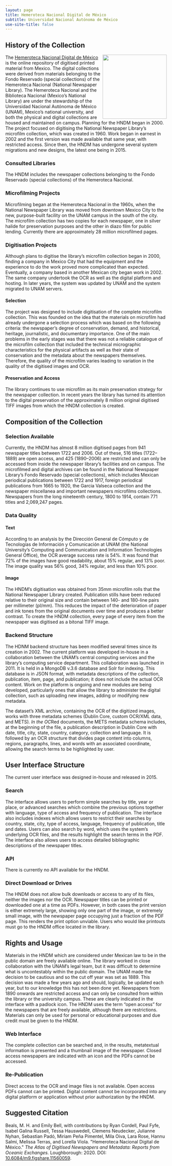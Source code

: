 ```yaml
---
layout: page
title: Hemeroteca Nacional Digital de México
subtitle: Universidad Nacional Autónoma de México
use-site-title: false
---
```


## History of the Collection

<img src="https://www.unamenlinea.unam.mx/recursos/img/81165/default_biblioteca.jpg" width="200" height="200" align="right">The [Hemeroteca Nacional Digital de México](http://www.hndm.unam.mx/index.php/es/) is the online repository of
digitised printed material from Mexico. The digital collections were
derived from materials belonging to the Fondo Reservado (special
collections) of the Hemeroteca Nacional (National Newspaper Library).
The Hemeroteca Nacional and the Biblioteca Nacional (Mexico’s National
Library) are under the stewardship of the Universidad Nacional Autónoma
de México (UNAM), Mexico’s national university, and both the physical
and digital collections are housed and maintained on campus. Planning
for the HNDM began in 2000. The project focused on digitising the
National Newspaper Library’s microfilm collection, which was created in 1960. 
Work began in earnest in 2002 and the first version was made
available that same year, with restricted access. Since then, the HNDM
has undergone several system migrations and new designs, the latest one
being in 2015.

### Consulted Libraries

The HNDM includes the newspaper collections belonging to the Fondo
Reservado (special collections) of the Hemeroteca Nacional.

### Microfilming Projects

Microfilming began at the Hemeroteca Nacional in the 1960s, when the
National Newspaper Library was moved from downtown Mexico City to the
new, purpose-built facility on the UNAM campus in the south of the city.
The microfilm collection has two copies for each newspaper, one in
silver halide for preservation purposes and the other in diazo film for
public lending. Currently there are approximately 28 million microfilmed
pages.

### Digitisation Projects

Although plans to digitise the library’s microfilm collection began in
2000, finding a company in Mexico City that had the equipment and the
experience to do the work proved more complicated than expected.
Eventually, a company based in another Mexican city began work in 2002.
The same company undertook the OCR as well as the digital platform and
hosting. In later years, the system was updated by UNAM and the system
migrated to UNAM servers.

#### Selection

The project was designed to include digitisation of the complete
microfilm collection. This was founded on the idea that the materials on
microfilm had already undergone a selection process which was based on
the following criteria: the newspaper’s degree of conservation, demand,
and historical, heritage, journalistic, and documentary importance. One
of the main problems in the early stages was that there was not a
reliable catalogue of the microfilm collection that included the
technical micrographic characteristics for the physical artifacts as
well as their state of conservation and the metadata about the
newspapers themselves. Therefore, the quality of the microfilm varies
leading to variation in the quality of the digitised images and OCR.

#### Preservation and Access

The library continues to use microfilm as its main preservation strategy
for the newspaper collection. In recent years the library has turned its
attention to the digital preservation of the approximately 8 million
original digitised TIFF images from which the HNDM collection is
created.

## Composition of the Collection

### Selection Available

Currently, the HNDM has almost 8 million digitised pages from 941
newspaper titles between 1722 and 2006. Out of these, 516 titles
(1722–1889) are open access, and 425 (1890–2006) are restricted and
can only be accessed from inside the newspaper library’s facilities and
on campus. The microfilmed and digital archives can be found in the
National Newspaper Library’s Fondo Reservado (special collections),
which includes Mexican periodical publications between 1722 and 1917,
foreign periodical publications from 1665 to 1920, the Garcia Valseca
collection and the newspaper miscellanea and important newspapers
microfilms collections. Newspapers from the long nineteenth century,
1800 to 1914, contain 771 titles and 2,069,247 pages.

### Data Quality

#### Text

According to an analysis by the Dirección General de Cómputo y de
Tecnologías de Información y Comunicación at UNAM (the National
University’s Computing and Communication and Information Technologies
General Office), the OCR average success rate is 54%. It was found that
72% of the images have good readability, about 15% regular, and 13%
poor. The image quality was 56% good, 34% regular, and less than 10%
poor.

#### Image

The HNDM’s digitisation was obtained from 35mm microfilm rolls that the
National Newspaper Library created. Publication stills have been reduced
relative to their original size and contain between 140- and 180-line
pairs per millimeter (pl/mm). This reduces the impact of the
deterioration of paper and ink tones from the original documents over
time and produces a better contrast. To create the HNDM collection,
every page of every item from the newspaper was digitised as a bitonal
TIFF image.

### Backend Structure

The HDNM backend structure has been modified several times since its
creation in 2002. The current platform was developed in-house in a
collaboration between the UNAM’s central computing services and the
library’s computing service department. This collaboration was launched
in 2011. It is held in a MongoDB v.3.6 database and Solr for indexing.
This database is in JSON format, with metadata descriptions of the
collection, publication, item, page, and publication; it does not
include the actual OCR content. Work on the platform is ongoing and new
modules are being developed, particularly ones that allow the library to
administer the digital collection, such as uploading new images, adding
or modifying new metadata.

The dataset’s XML archive, containing the OCR of the digitized images,
works with three metadata schemes (Dublin Core, custom OCR/XML data, and
METS)*. In the OC*Red documents, the METS metadata schema includes, at
the beginning of the file, a publication description in Dublin Core with
date, title, city, state, country, category, collection and language. It
is followed by an OCR structure that divides page content into columns,
regions, paragraphs, lines, and words with an associated coordinate,
allowing the search terms to be highlighted by user.

## User Interface Structure

The current user interface was designed in-house and released in 2015.

### Search

The interface allows users to perform simple searches by title, year or
place, or advanced searches which combine the previous options together
with language, type of access and frequency of publication. The
interface also includes indexes which allows users to restrict their
searches by country, state, city, type of access, language, frequency of
publication, title and dates. Users can also search by word, which uses
the system’s underlying OCR files, and the results highlight the search
terms in the PDF. The interface also allows users to access detailed
bibliographic descriptions of the newspaper titles.

### API

There is currently no API available for the HNDM.

### Direct Download or Drives

The HNDM does not allow bulk downloads or access to any of its files,
neither the images nor the OCR. Newspaper titles can be printed or
downloaded one at a time as PDFs. However, in both cases the print
version is either extremely large, showing only one part of the image,
or extremely small image, with the newspaper page occupying just a
fraction of the PDF page. This renders the print option unviable. Users
who would like printouts must go to the HNDM office located in the
library.

## Rights and Usage

Materials in the HNDM which are considered under Mexican law to be in
the public domain are freely available online. The library worked in
close collaboration with the UNAM’s legal team, but it was difficult to
determine what is uncontestably within the public domain. The UNAM made
the decision to be cautious and so the cut off year was set as 1889.
This decision was made a few years ago and should, logically, be updated
each year, but to our knowledge this has not been done yet. Newspapers
from 1890 onwards are restricted access and can only be consulted from
within the library or the university campus. These are clearly indicated
in the interface with a padlock icon. The HNDM uses the term “open
access” for the newspapers that are freely available, although there are
restrictions. Materials can only be used for personal or educational
purposes and due credit must be given to the HNDM.

### Web Interface

The complete collection can be searched and, in the results, metatextual
information is presented and a thumbnail image of the newspaper. Closed
access newspapers are indicated with an icon and the PDFs cannot be
accessed.

### Re-Publication

Direct access to the OCR and image files is not available. Open access
PDFs cannot can be printed. Digital content cannot be incorporated into
any digital platform or application without prior authorization by the
HNDM.
  
## Suggested Citation

Beals, M. H. and Emily Bell, with contributions by Ryan Cordell, Paul Fyfe, Isabel Galina Russell, Tessa Hauswedell, Clemens Neudecker, Julianne Nyhan, Sebastian Padó, Miriam Peña Pimentel, Mila Oiva, Lara Rose, Hannu Salmi, Melissa Terras, and Lorella Viola. "Hemeroteca Nacional Digital de México." *The Atlas of Digitised Newspapers and Metadata: Reports from Oceanic Exchanges.* Loughborough: 2020. DOI: [10.6084/m9.figshare.11560059](https://figshare.com/articles/The_Atlas_of_Digitised_Newspapers_and_Metadata_Reports_from_Oceanic_Exchanges/11560059).
